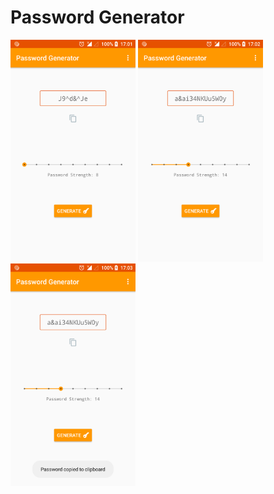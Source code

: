 # Password Generator

<img src="https://raw.githubusercontent.com/suvankar-mitra/PasswordGenerator/master/device-2018-10-02-170203.png" alt="screenshot" width="200"/> <img src="https://raw.githubusercontent.com/suvankar-mitra/PasswordGenerator/master/device-2018-10-02-170248.png" alt="screenshot" width="200"/> <img src="https://raw.githubusercontent.com/suvankar-mitra/PasswordGenerator/master/device-2018-10-02-170321.png" alt="screenshot" width="200"/>

